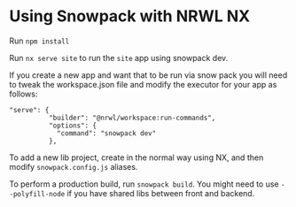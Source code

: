 # Using Snowpack with NRWL NX

Run `npm install` 

Run `nx serve site` to run the `site` app using snowpack dev.

If you create a new app and want that to be run via snow pack you will need to tweak the workspace.json file and modify the executor for your app as follows:

```
"serve": {
          "builder": "@nrwl/workspace:run-commands",
          "options": {
            "command": "snowpack dev"
          },
```


To add a new lib project, create in the normal way using NX, and then modify `snowpack.config.js` aliases.

To perform a production build, run `snowpack build`. You might need to use `--polyfill-node` if you have shared libs between front and backend.

